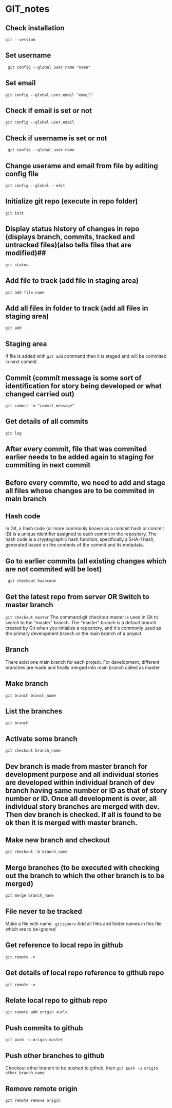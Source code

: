 # GIT_notes
## Check installation ##
``` git --version ```
## Set username ##
```  git config --global user.name "name"  ```
## Set email ##
``` git config --global user.email "email" ```
## Check if email is set or not ##
``` git config --global user.email  ```
## Check if username is set or not ##
```  git config --global user.name  ```
## Change userame and email from file by editing config file ##
``` git config --global --edit ```
## Initialize git repo (execute in repo folder) ##
``` git init ```
## Display status history of changes in repo (displays branch, commits, tracked and untracked files)(also tells files that are modified)##
``` git status ```
## Add file to track (add file in staging area) ##
``` git add file_name ```
## Add all files in folder to track (add all files in staging area) ##
``` git add . ```
## Staging area ##
If file is added with ```git add``` command then it is staged and will be commited in next commit.
## Commit (commit message is some sort of identification for story being developed or what changed carried out) ##
``` git commit -m "commit_message" ```
## Get details of all commits ##
``` git log ```
## After every commit, file that was commited earlier needs to be added again to staging for commiting in next commit ##
## Before every commite, we need to add and stage all files whose changes are to be commited in main branch ##
## Hash code ##
In Git, a hash code (or more commonly known as a commit hash or commit ID) is a unique identifier assigned to each commit in the repository. The hash code is a cryptographic hash function, specifically a SHA-1 hash, generated based on the contents of the commit and its metadata.
## Go to earlier commits (all existing changes which are not commited will be lost) ##
``` git checkout hashcode```
## Get the latest repo from server OR Switch to master branch ##
``` git checkout master ```
The command git checkout master is used in Git to switch to the "master" branch. The "master" branch is a default branch created by Git when you initialize a repository, and it's commonly used as the primary development branch or the main branch of a project.
## Branch ##
There exist one main branch for each project. For development, different branches are made and finally merged into main branch called as master.
## Make branch ##
``` git branch branch_name ```
## List the branches ##
``` git branch ```
## Activate some branch ##
``` git checkout branch_name ```
## Dev branch is made from master branch for development purpose and all individual stories are developed within individual branch of dev branch having same number or ID as that of story number or ID. Once all development is over, all individual story branches are merged with dev. Then dev branch is checked. If all is found to be ok then it is merged with master branch.
## Make new branch and checkout  ##
``` git checkout -b branch_name ```
## Merge branches (to be executed with checking out the branch to which the other branch is to be merged) ##
``` git merge branch_name ```
## File never to be tracked ##
Make a file with name ``` .gitignore ```
Add all files and folder names in this file which are to be ignored
## Get reference to local repo in github ##
``` git remote -v ```
## Get details of local repo reference to github repo ##
``` git remote -v ```
## Relate local repo to github repo ##
``` git remote add origin <url> ```
## Push commits to github ##
``` git push -u origin master ```
## Push other branches to github ##
Checkout other branch to be pushed to github, then ``` git push -u origin other_branch_name ```
## Remove remote origin ##
``` git remote remove origin ```





